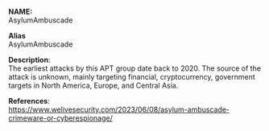 **NAME:**  
AsylumAmbuscade


**Alias**  
AsylumAmbuscade


**Description**:   
The earliest attacks by this APT group date back to 2020. The source of the attack is unknown, mainly targeting financial, cryptocurrency, government targets in North America, Europe, and Central Asia. 


**References**:  
https://www.welivesecurity.com/2023/06/08/asylum-ambuscade-crimeware-or-cyberespionage/